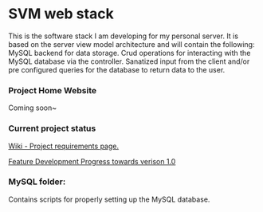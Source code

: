 # SVM web stack 
This is the software stack I am developing for my personal server. 
It is based on the server view model architecture and will contain the following:
MySQL backend for data storage. 
Crud operations for interacting with the MySQL database via the controller. 
Sanatized input from the client and/or pre configured queries for the database to return data to the user. 


### Project Home Website
Coming soon~

### Current project status
[Wiki - Project requirements page.](https://github.com/Kaya66/Avali_Core_Web/wiki)

[Feature Development Progress towards verison 1.0](https://github.com/users/Kaya66/projects/2/views/1)


### MySQL folder:
Contains scripts for properly setting up the MySQL database.
